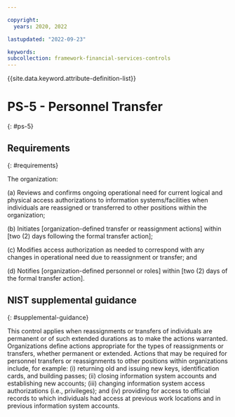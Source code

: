 ```yaml
---

copyright:
  years: 2020, 2022

lastupdated: "2022-09-23"

keywords: 
subcollection: framework-financial-services-controls
---
```


{{site.data.keyword.attribute-definition-list}}

# PS-5 - Personnel Transfer
{: #ps-5}

## Requirements
{: #requirements}

The organization:

(a) Reviews and confirms ongoing operational need for current logical and physical access authorizations to information systems/facilities when individuals are reassigned or transferred to other positions within the organization;

(b) Initiates [organization-defined transfer or reassignment actions] within [two (2) days following the formal transfer action];

(c) Modifies access authorization as needed to correspond with any changes in operational need due to reassignment or transfer; and

(d) Notifies [organization-defined personnel or roles] within [two (2) days of the formal transfer action].

## NIST supplemental guidance
{: #supplemental-guidance}

This control applies when reassignments or transfers of individuals are permanent or of such extended durations as to make the actions warranted. Organizations define actions appropriate for the types of reassignments or transfers, whether permanent or extended. Actions that may be required for personnel transfers or reassignments to other positions within organizations include, for example: (i) returning old and issuing new keys, identification cards, and building passes; (ii) closing information system accounts and establishing new accounts; (iii) changing information system access authorizations (i.e., privileges); and (iv) providing for access to official records to which individuals had access at previous work locations and in previous information system accounts.

